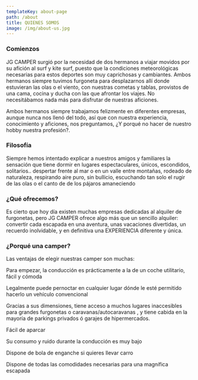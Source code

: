 ```yaml
---
templateKey: about-page
path: /about
title: QUIENES SOMOS
image: /img/about-us.jpg
---
```

### Comienzos

JG CAMPER surgió por la necesidad de dos hermanos a viajar movidos por su afición al surf y kite surf, puesto que la condiciones meteorológicas necesarias para estos deportes son muy caprichosas y cambiantes. Ambos hermanos siempre tuvimos furgoneta para desplazarnos allí donde estuvieran las olas o el viento, con nuestras cometas y tablas, provistos de una cama, cocina y ducha con las que afrontar los viajes. No necesitábamos nada más para disfrutar de nuestras aficiones. 

Ambos hermanos siempre trabajamos felizmente en diferentes empresas, aunque nunca nos llenó del todo, así que con nuestra experiencia, conocimiento y aficiones, nos preguntamos, ¿Y porqué no hacer de nuestro hobby nuestra profesión?.

### Filosofía

Siempre hemos intentado explicar a nuestros amigos y familiares la sensación que tiene dormir en lugares espectaculares, únicos, escondidos, solitarios.. despertar frente al mar o en un valle entre montañas, rodeado de naturaleza, respirando aire puro, sin bullicio, escuchando tan solo el rugir de las olas o el canto de de los pájaros amaneciendo

### ¿Qué ofrecemos?

Es cierto que hoy día existen muchas empresas dedicadas al alquiler de furgonetas, pero JG CAMPER ofrece algo más que un sencillo alquiler: convertir cada escapada en una aventura, unas vacaciones divertidas, un recuerdo inolvidable, y en definitiva una EXPERIENCIA diferente y única.

### ¿Porqué una camper?

Las ventajas de elegir nuestras camper son muchas: 

Para empezar, la conducción es prácticamente a la de un coche utilitario, fácil y cómoda

Legalmente puede pernoctar en cualquier lugar dónde le esté permitido hacerlo un vehículo convencional

Gracias a sus dimensiones, tiene acceso a muchos lugares inaccesibles para grandes furgonetas o caravanas/autocaravanas , y tiene cabida en la mayoría de parkings privados ó garajes de hipermercados.

Fácil de aparcar

Su consumo y ruido durante la conducción es muy bajo

Dispone de bola de enganche si quieres llevar carro

Dispone de todas las comodidades necesarias para una magnífica escapada